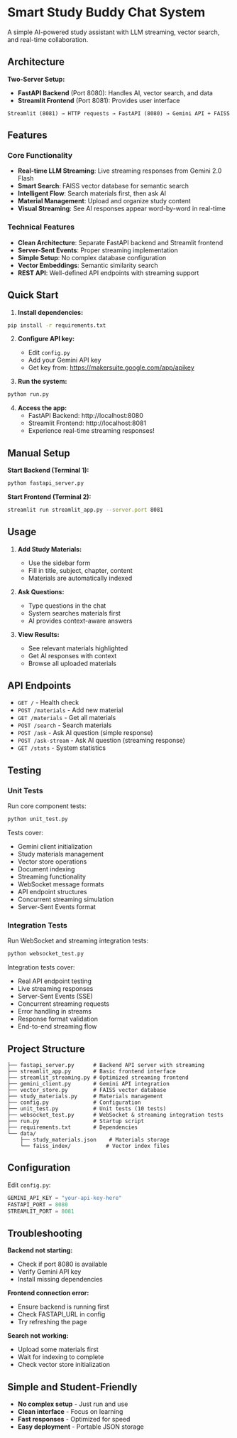 # Smart Study Buddy Chat System

A simple AI-powered study assistant with LLM streaming, vector search, and real-time collaboration.

## Architecture

**Two-Server Setup:**
- **FastAPI Backend** (Port 8080): Handles AI, vector search, and data
- **Streamlit Frontend** (Port 8081): Provides user interface

```
Streamlit (8081) → HTTP requests → FastAPI (8080) → Gemini API + FAISS
```

## Features

### Core Functionality
- **Real-time LLM Streaming**: Live streaming responses from Gemini 2.0 Flash
- **Smart Search**: FAISS vector database for semantic search
- **Intelligent Flow**: Search materials first, then ask AI
- **Material Management**: Upload and organize study content
- **Visual Streaming**: See AI responses appear word-by-word in real-time

### Technical Features
- **Clean Architecture**: Separate FastAPI backend and Streamlit frontend
- **Server-Sent Events**: Proper streaming implementation
- **Simple Setup**: No complex database configuration
- **Vector Embeddings**: Semantic similarity search
- **REST API**: Well-defined API endpoints with streaming support

## Quick Start

1. **Install dependencies:**
```bash
pip install -r requirements.txt
```

2. **Configure API key:**
   - Edit `config.py`
   - Add your Gemini API key
   - Get key from: https://makersuite.google.com/app/apikey

3. **Run the system:**
```bash
python run.py
```

4. **Access the app:**
   - FastAPI Backend: http://localhost:8080
   - Streamlit Frontend: http://localhost:8081
   - Experience real-time streaming responses!

## Manual Setup

**Start Backend (Terminal 1):**
```bash
python fastapi_server.py
```

**Start Frontend (Terminal 2):**
```bash
streamlit run streamlit_app.py --server.port 8081
```

## Usage

1. **Add Study Materials:**
   - Use the sidebar form
   - Fill in title, subject, chapter, content
   - Materials are automatically indexed

2. **Ask Questions:**
   - Type questions in the chat
   - System searches materials first
   - AI provides context-aware answers

3. **View Results:**
   - See relevant materials highlighted
   - Get AI responses with context
   - Browse all uploaded materials

## API Endpoints

- `GET /` - Health check
- `POST /materials` - Add new material
- `GET /materials` - Get all materials
- `POST /search` - Search materials
- `POST /ask` - Ask AI question (simple response)
- `POST /ask-stream` - Ask AI question (streaming response)
- `GET /stats` - System statistics

## Testing

### Unit Tests
Run core component tests:
```bash
python unit_test.py
```

Tests cover:
- Gemini client initialization
- Study materials management
- Vector store operations
- Document indexing
- Streaming functionality
- WebSocket message formats
- API endpoint structures
- Concurrent streaming simulation
- Server-Sent Events format

### Integration Tests
Run WebSocket and streaming integration tests:
```bash
python websocket_test.py
```

Integration tests cover:
- Real API endpoint testing
- Live streaming responses
- Server-Sent Events (SSE)
- Concurrent streaming requests
- Error handling in streams
- Response format validation
- End-to-end streaming flow

## Project Structure

```
├── fastapi_server.py      # Backend API server with streaming
├── streamlit_app.py       # Basic frontend interface
├── streamlit_streaming.py # Optimized streaming frontend
├── gemini_client.py       # Gemini API integration
├── vector_store.py        # FAISS vector database
├── study_materials.py     # Materials management
├── config.py              # Configuration
├── unit_test.py           # Unit tests (10 tests)
├── websocket_test.py      # WebSocket & streaming integration tests
├── run.py                 # Startup script
├── requirements.txt       # Dependencies
└── data/
    ├── study_materials.json    # Materials storage
    └── faiss_index/           # Vector index files
```

## Configuration

Edit `config.py`:
```python
GEMINI_API_KEY = "your-api-key-here"
FASTAPI_PORT = 8080
STREAMLIT_PORT = 8081
```

## Troubleshooting

**Backend not starting:**
- Check if port 8080 is available
- Verify Gemini API key
- Install missing dependencies

**Frontend connection error:**
- Ensure backend is running first
- Check FASTAPI_URL in config
- Try refreshing the page

**Search not working:**
- Upload some materials first
- Wait for indexing to complete
- Check vector store initialization

## Simple and Student-Friendly

- **No complex setup** - Just run and use
- **Clean interface** - Focus on learning
- **Fast responses** - Optimized for speed
- **Easy deployment** - Portable JSON storage